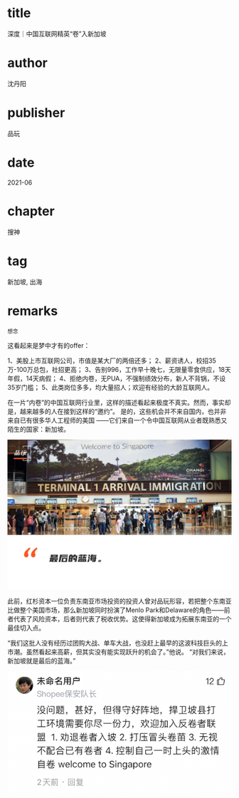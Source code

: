 # title
深度｜中国互联网精英“卷”入新加坡

# author
沈丹阳

# publisher
品玩

# date
2021-06

# chapter
搜神

# tag
新加坡, 出海

# remarks
`想念`

这看起来是梦中才有的offer：

 1、美股上市互联网公司，市值是某大厂的两倍还多；
  2、薪资诱人，校招35万-100万总包，社招更高；
  3、告别996，工作早十晚七，无限量零食供应，18天年假，14天病假；
  4、拒绝内卷，无PUA，不强制绩效分布，新人不背锅，不设35岁门槛；
  5、此类岗位多多，均大量招人；欢迎有经验的大龄互联网人。

在一片“内卷”的中国互联网行业里，这样的描述看起来极度不真实。然而，事实却是，越来越多的人在接到这样的“邀约”。
是的，这些机会并不来自国内，也并非来自已有很多华人工程师的美国
——它们来自一个令中国互联网从业者既熟悉又陌生的国家：新加坡。

![](../imgs/2021-08-04-20-47-10.png)


此前，红杉资本一位负责东南亚市场投资的投资人曾对品玩形容，若把整个东南亚比做整个美国市场，那么新加坡同时扮演了Menlo Park和Delaware的角色——前者代表了风险资本，后者则代表了税收优势。这使得新加坡成为拓展东南亚的一个最佳切入点。


“我们这批人没有经历过团购大战、单车大战，也没赶上最早的这波科技巨头的上市潮。虽然看起来高薪，但其实没有能实现跃升的机会了。”他说。
“对我们来说，新加坡就是最后的蓝海。”

![](../imgs/2021-08-04-21-01-32.png)